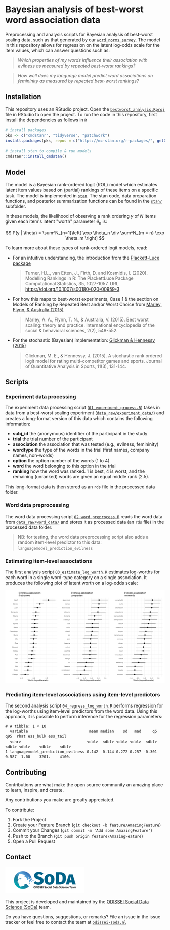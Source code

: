 # Bayesian analysis of best-worst word association data
Preprocessing and analysis scripts for Bayesian analysis of best-worst scaling data, such as that generated by our [`word_norms_survey`](https://github.com/sodascience/word_norms_survey). The model in this repository allows for regression on the latent log-odds scale for the item values, which can answer questions such as:

> _Which properties of my words influence their association with evilness as measured by repeated best-worst rankings?_

> _How well does my language model predict word associations on femininity as measured by repeated best-worst rankings?_

## Installation
This repository uses an RStudio project. Open the [`bestworst_analysis.Rproj`](bestworst_analysis.Rproj) file in RStudio to open the project. To run the code in this repository, first install the dependencies as follows in `R`

```r
# install packages
pks <- c("cmdstanr", "tidyverse", "patchwork")
install.packages(pks, repos = c("https://mc-stan.org/r-packages/", getOption("repos")))

# install stan to compile & run models
cmdstanr::install_cmdstan()
```

## Model
The model is a Bayesian rank-ordered logit (ROL) model which estimates latent item values based on (partial) rankings of these items on a specific task. The model is implemented in [`stan`](https://mc-stan.org). The stan code, data preparation functions, and posterior summarization functions can be found in the [`stan/`](./stan/) subfolder.

In these models, the likelihood of observing a rank ordering $y$ of $N$ items given each item's latent "worth" parameter $\theta_n$ is:

$$ P(y | \theta) = \sum^N_{n=1}\left[ \exp \theta_n \div \sum^N_{m = n} \exp \theta_m \right] $$

To learn more about these types of rank-ordered logit models, read:
- For an intuitive understanding, the introduction from the [Plackett-Luce package](https://hturner.github.io/PlackettLuce/)
  > Turner, H.L., van Etten, J., Firth, D. and Kosmidis, I. (2020). Modelling Rankings in R: The PlackettLuce Package Computational Statistics, 35, 1027-1057. URL https://doi.org/10.1007/s00180-020-00959-3.
- For how this maps to best-worst experiments, Case 1 & the section on Models of Ranking by Repeated Best and/or Worst Choice from [Marley, Flynn, & Australia (2015)](https://www.sciencedirect.com/science/article/pii/B9780080970868431223)
  > Marley, A. A., Flynn, T. N., & Australia, V. (2015). Best worst scaling: theory and practice. International encyclopedia of the social & behavioral sciences, 2(2), 548-552.
- For the stochastic (Bayesian) implementation: [Glickman & Hennessy (2015)](https://www.degruyter.com/document/doi/10.1515/jqas-2015-0012/html)
  > Glickman, M. E., & Hennessy, J. (2015). A stochastic rank ordered logit model for rating multi-competitor games and sports. Journal of Quantitative Analysis in Sports, 11(3), 131-144.

## Scripts
### Experiment data processing
The experiment data processing script ([`01_experiment_process.R`](01_experiment_process.R)) takes in data from a best-worst scaling experiment ([`data_raw/experiment_data/`](./data_raw/experiment_data/)) and creates a long-format version of this data which contains the following information:

- __subj_id__ the (anonymous) identifier of the participant in the study
- __trial__ the trial number of the participant
- __association__ the association that was tested (e.g., evilness, femininity)
- __wordtype__ the type of the words in the trial (first names, company names, non-words)
- __option__ the option number of the words (1 to 4)
- __word__ the word belonging to this option in the trial
- __ranking__ how the word was ranked. 1 is best, 4 is worst, and the remaining (unranked) words are given an equal middle rank (2.5).

This long-format data is then stored as an `rds` file in the processed data folder. 

### Word data preprocessing
The word data processing script [`02_word_preprocess.R`](02_word_preprocess.R) reads the word data from [`data_raw/word_data/`](./data_raw/word_data/) and stores it as processed data (an `rds` file) in the processed data folder.

> NB: for testing, the word data preprocessing script also adds a random item-level predictor to this data: `languagemodel_prediction_evilness`

### Estimating item-level associations
The first analysis script [`03_estimate_log_worth.R`](03_estimate_log_worth.R) estimates log-worths for each word in a single word-type category on a single association. It produces the following plot of latent worth on a log-odds scale:

![](img/evil_summary.png)


### Predicting item-level associations using item-level predictors
The second analysis script [`04_regress_log_worth.R`](04_regress_log_worth.R) performs regression for the log-worths using item-level predictors from the word data. Using this approach, it is possible to perform inference for the regression parameters:

```
# A tibble: 1 × 10
  variable                           mean median    sd   mad     q5   q95  rhat ess_bulk ess_tail
  <chr>                             <dbl>  <dbl> <dbl> <dbl>  <dbl> <dbl> <dbl>    <dbl>    <dbl>
1 languagemodel_prediction_evilness 0.142  0.144 0.272 0.257 -0.301 0.587  1.00    3201.    4100.
```

## Contributing

Contributions are what make the open source community an amazing place to learn, inspire, and create.

Any contributions you make are greatly appreciated.

To contribute:
1. Fork the Project
2. Create your Feature Branch (`git checkout -b feature/AmazingFeature`)
3. Commit your Changes (`git commit -m 'Add some AmazingFeature'`)
4. Push to the Branch (`git push origin feature/AmazingFeature`)
5. Open a Pull Request

## Contact

<img src="./img/word_colour-l.png" alt="SoDa logo" width="250px"/>

This project is developed and maintained by the [ODISSEI Social Data
Science (SoDa)](https://odissei-soda.nl) team.

Do you have questions, suggestions, or remarks? File an issue in the
issue tracker or feel free to contact the team at [`odissei-soda.nl`](https://odissei-soda.nl)

